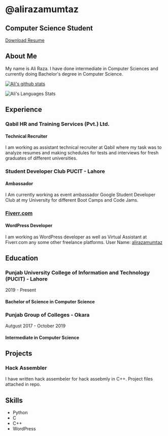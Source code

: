 # @alirazamumtaz

## Computer Science Student

[Download Resume](https://drive.google.com/file/d/18-MfyJxhy0Z3CBiljuw1z134gxh_Wy6Y/view?usp=sharing)

<div id="lead-down"><span></span></div>

</div>

<div id="about">

<div class="container">

<div class="row">

<div class="col-md-4">

## About Me

</div>

My name is Ali Raza. I have done intermediate in Computer Sciences and currently doing Bachelor's degree in Computer Science.
  
  [![Ali's github stats](https://github-readme-stats.vercel.app/api?username=alirazamumtaz&theme=radical&show_icons=true)](https://github.com/alirazamumtaz/github-readme-stats)

![Ali's Languages Stats](https://github-readme-stats.vercel.app/api/top-langs/?username=alirazamumtaz&theme=radical&layout=compact)

</div>

</div>

</div>

<div id="experience" class="background-alt">

## Experience

<div id="experience-timeline">

<div data-date="March 2021 – May 2021">

### Qabil HR and Training Services (Pvt.) Ltd.

#### Technical Recruiter

I am working as assistant technical recruiter at Qabil where my task was to analyze resumes and making schedules for tests and interviews for fresh graduates of different universities.

</div>

<div data-date="October 2020 – Present">

### Student Developer Club PUCIT - Lahore

#### Ambassador

I Am currently working as event ambassador Google Student Developer Club at my University for different Boot Camps and Code Jams.

</div>

<div data-date="September 2015 – September 2016">

### [Fiverr.com](https://www.fiverr.com/alirazamumtaz)

#### WordPress Developer

I am working as WordPress developer as well as Virtual Assistant at Fiverr.com any some other freelance platforms. User Name: [alirazamumtaz](https://www.fiverr.com/alirazamumtaz)

</div>

</div>

</div>

<div id="education">

## Education

<div class="education-block">

### Punjab University College of Information and Technology (PUCIT) - Lahore

<span class="education-date">2019 - Present</span>

#### Bachelor of Science in Computer Science

</div>

<div class="education-block">

### Punjab Group of Colleges - Okara

<span class="education-date">Autgust 2017 - October 2019</span>

#### Intermediate in Computer Science

</div>

</div>

<div id="projects" class="background-alt">
  
## Projects
  
  ### Hack Assembler
  I have written hack assembeler for hack assebmly in C++. Project files attached in repo.
  
</div>
<div id="skills">

## Skills

*   Python
*   C
*   C++
*   WordPress

</div>
